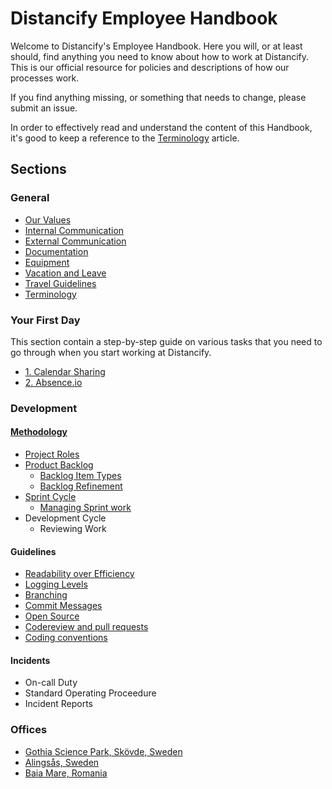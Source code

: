 # Distancify Employee Handbook

Welcome to Distancify's Employee Handbook. Here you will, or at least should, find anything you need to know about how to work at Distancify. This is our official resource for policies and descriptions of how our processes work.

If you find anything missing, or something that needs to change, please submit an issue.

In order to effectively read and understand the content of this Handbook, it's good to keep a reference to the [Terminology](general/terminology.md) article.

## Sections

### General

* [Our Values](general/our-values.md)
* [Internal Communication](general/internal-communication.md)
* [External Communication](general/external-communication.md)
* [Documentation](general/documentation.md)
* [Equipment](general/equipment.md)
* [Vacation and Leave](general/calendar-vacation-and-leave.md)
* [Travel Guidelines](general/travel-guidelines.md)
* [Terminology](general/terminology.md)

### Your First Day

This section contain a step-by-step guide on various tasks that you need to go through when you start working at Distancify.

* [1. Calendar Sharing](first-day/1-calendar-sharing.md)
* [2. Absence.io](first-day/2-absence-io.md)

### Development

#### [Methodology](development/methodology.md)

* [Project Roles](development/methodology/project-roles.md)
* [Product Backlog](development/methodology/product-backlog/product-backlog.md)
  * [Backlog Item Types](development/methodology/product-backlog/backlog-item-types.md)
  * [Backlog Refinement](development/methodology/product-backlog/backlog-refinement.md)
* [Sprint Cycle](development/methodology/sprint-cycle/sprint-cycle.md)
  * [Managing Sprint work](development/methodology/sprint-cycle/managing-sprint-work.md)
* Development Cycle
  * Reviewing Work

#### Guidelines

* [Readability over Efficiency](development/guidelines/readability-over-efficiency.md)
* [Logging Levels](development/guidelines/logging-levels.md)
* [Branching](development/guidelines/branching.md)
* [Commit Messages](development/guidelines/commit-messages.md)
* [Open Source](development/guidelines/open-source.md)
* [Codereview and pull requests](development/guidelines/codereview.md)
* [Coding conventions](development/guidelines/coding-conventions.md)


#### Incidents

* On-call Duty
* Standard Operating Proceedure
* Incident Reports

### Offices

* [Gothia Science Park, Skövde, Sweden](offices/gsp.md)
* [Alingsås, Sweden](offices/alingsas.md)
* [Baia Mare, Romania](offices/baiamare.md)
